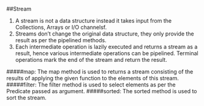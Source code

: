 ##Stream

1. A stream is not a data structure instead it takes input from the Collections, Arrays or I/O channelsf.
2. Streams don’t change the original data structure, they only provide the result as per the pipelined methods.
3. Each intermediate operation is lazily executed and returns a stream as a result, hence various intermediate operations can be pipelined. Terminal operations mark the end of the stream and return the result.


#####map: The map method is used to returns a stream consisting of the results of applying the given function to the elements of this stream. 
#####filter: The filter method is used to select elements as per the Predicate passed as argument.
#####sorted: The sorted method is used to sort the stream.